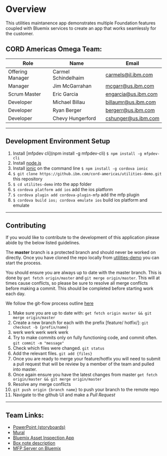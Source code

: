 # Overview
This utilities maintanence app demonstrates multiple Foundation features coupled with Bluemix services to create an app that works seamlessly for the customer.

## CORD Americas Omega Team:

| Role | Name | Email | 
| --- | --- | --- | 
| Offering Manager | Carmel Schindelhaim | carmels@il.ibm.com |
| Manager | Jim McGarrahan | mcgarr@us.ibm.com |
| Scrum Master | Eric Garcia | engarcia@us.ibm.com |
| Developer | Michael Billau | billaumr@us.ibm.com |
| Developer | Ryan Berger | bergerr@us.ibm.com |
| Developer | Chevy Hungerford | cshunger@us.ibm.com |

--------------------------------

## Development Environment Setup

1. Install [mfpdev cli](npm install -g mfpdev-cli) `$ npm install -g mfpdev-cli`
2. Install [node.js](https://nodejs.org/en/)
2. Install [ionic](http://ionicframework.com/getting-started/) on the command line `$ npm install -g cordova ionic`
3. `$ git clone https://github.ibm.com/cord-americas/utilities-demo.git` this repository
4. `$ cd utilites-demo` into the app folder
5. `$ cordova platform add ios` add the ios platform
6. `$ cordova plugin add cordova-plugin-mfp` add the mfp plugin
7. `$ cordova build ios; cordova emulate ios` build ios platform and emulate

--------------------------------

## Contributing

If you would like to contribute to the development of this application please abide by the below listed guidelines.

The **master** branch is a protected branch and should never be worked on directly.  Once you have cloned the repo locally from [utilities-demo](https://github.ibm.com/cord-americas/utilities-demo) you can start the process.

You should ensure you are always up to date with the master branch.  This is done by `get fetch origin/master` and `git merge origin/master`.  This will at times cause conflicts, so please be sure to resolve all merge conflicts before making a commit.  This should be completed before starting work each day.

We follow the git-flow process outline [here](http://jeffkreeftmeijer.com/2010/why-arent-you-using-git-flow/)

 1. Make sure you are up to date with: `get fetch origin master && git merge origin/master`
 2. Create a new branch for each with the prefix [feature/ hotfix/]: `git checkout -b {prefix/name}`
 3. werk werk werk werk werk
 4. Try to make commits only on fully functioning code, and commit often. `git commit -m "message"`
 5. Check which files were changed. `git status`
 6. Add the relevant files. `git add {files}`
 7. Once you are ready to merge your feature/hotfix you will need to submit a pull request that will be review by a member of the team and pulled into master.
   1. Once again ensure you have the latest changes from master `get fetch origin/master && git merge origin/master`
   2. Resolve any merge conflicts
   3. `git push origin {branch name}` to push your branch to the remote repo
   4. Navigate to the github UI and make a *Pull Request*

--------------------------------

## Team Links:
  * [PowerPoint (storyboards)](https://ibm.box.com/s/hb1kn5kvp0aoi5pbdd923zkvh4iesba4)
  * [Mural](http://mur.al/m700RMLw)
  * [Bluemix Asset Inspection App](http://www.ibm.com/mobilefirst/us/en/mobilefirst-for-ios/industries/energy-and-utilities/asset-inspect/)
  * [Box note description](https://ibm.app.box.com/notes/73132132721)
  * [MFP Server on Bluemix](https://omega-mfp-dv-server.mybluemix.net/mfpconsole/)
  
